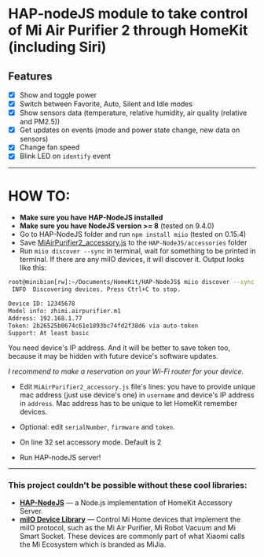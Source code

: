 # HAP-nodeJS module to take control of Mi Air Purifier 2 through HomeKit (including Siri)


## Features

- [x] Show and toggle power
- [x] Switch between Favorite, Auto, Silent and Idle modes
- [x] Show sensors data (temperature, relative humidity, air quality (relative and PM2.5))
- [x] Get updates on events (mode and power state change, new data on sensors)
- [x] Change fan speed
- [x] Blink LED on `identify` event

___
# HOW TO:

- **Make sure you have HAP-NodeJS installed**
- **Make sure you have NodeJS version >= 8** (tested on 9.4.0)
- Go to HAP-NodeJS folder and run `npm install miio` (tested on 0.15.4)
- Save [MiAirPurifier2_accessory.js](https://github.com/surik00/HAP-nodeJS-mi-air-purifier2/blob/master/MiAirPurifier2_accessory.js) to the `HAP-NodeJS/accessories` folder
- Run `miio discover --sync` in terminal, wait for something to be printed in terminal. If there are any miIO devices, it will discover it. Output looks like this:

```bash
root@minibian[rw]:~/Documents/HomeKit/HAP-NodeJS$ miio discover --sync
 INFO  Discovering devices. Press Ctrl+C to stop.

Device ID: 12345678
Model info: zhimi.airpurifier.m1
Address: 192.168.1.77
Token: 2b26525b0674c61e1893bc74fd2f38d6 via auto-token
Support: At least basic
```

You need device's IP address. And it will be better to save token too, because it may be hidden with future device's software updates.

*I recommend to make a reservation on your Wi-Fi router for your device.*

- Edit `MiAirPurifier2_accessory.js` file's lines: you have to provide unique mac address (just use device's one) in `username` and device's IP address in `address`. Mac address has to be unique to let HomeKit remember devices.
- Optional: edit `serialNumber`, `firmware` and `token`.
- On line 32 set accessory mode. Default is 2

- Run HAP-nodeJS server!

___


### This project couldn't be possible without these cool libraries:
* **[HAP-NodeJS](https://github.com/KhaosT/HAP-NodeJS)** — a Node.js implementation of HomeKit Accessory Server.
* **[miIO Device Library](https://github.com/aholstenson/miio)** — Control Mi Home devices that implement the miIO protocol, such as the Mi Air Purifier, Mi Robot Vacuum and Mi Smart Socket. These devices are commonly part of what Xiaomi calls the Mi Ecosystem which is branded as MiJia.